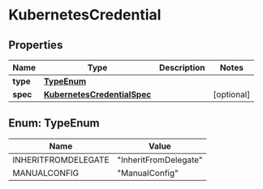 # KubernetesCredential

## Properties
Name | Type | Description | Notes
------------ | ------------- | ------------- | -------------
**type** | [**TypeEnum**](#TypeEnum) |  | 
**spec** | [**KubernetesCredentialSpec**](KubernetesCredentialSpec.md) |  |  [optional]

<a name="TypeEnum"></a>
## Enum: TypeEnum
Name | Value
---- | -----
INHERITFROMDELEGATE | &quot;InheritFromDelegate&quot;
MANUALCONFIG | &quot;ManualConfig&quot;
